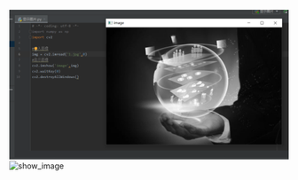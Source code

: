 ![](show_image.png)![show_image](https://user-images.githubusercontent.com/68851108/115330606-033faa80-a1c7-11eb-9e0d-330c675424d5.png)

